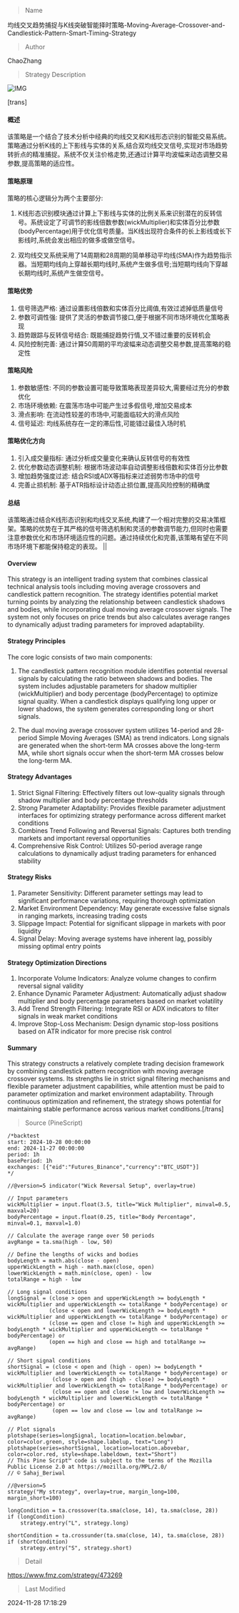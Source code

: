 
> Name

均线交叉趋势捕捉与K线突破智能择时策略-Moving-Average-Crossover-and-Candlestick-Pattern-Smart-Timing-Strategy

> Author

ChaoZhang

> Strategy Description

![IMG](https://www.fmz.com/upload/asset/179abc2f8e4f2a999a6.png)

[trans]
#### 概述
该策略是一个结合了技术分析中经典的均线交叉和K线形态识别的智能交易系统。策略通过分析K线的上下影线与实体的关系,结合双均线交叉信号,实现对市场趋势转折点的精准捕捉。系统不仅关注价格走势,还通过计算平均波幅来动态调整交易参数,提高策略的适应性。

#### 策略原理
策略的核心逻辑分为两个主要部分:
1. K线形态识别模块通过计算上下影线与实体的比例关系来识别潜在的反转信号。系统设定了可调节的影线倍数参数(wickMultiplier)和实体百分比参数(bodyPercentage)用于优化信号质量。当K线出现符合条件的长上影线或长下影线时,系统会发出相应的做多或做空信号。

2. 双均线交叉系统采用了14周期和28周期的简单移动平均线(SMA)作为趋势指示器。当短期均线向上穿越长期均线时,系统产生做多信号;当短期均线向下穿越长期均线时,系统产生做空信号。

#### 策略优势
1. 信号筛选严格: 通过设置影线倍数和实体百分比阈值,有效过滤掉低质量信号
2. 参数可调性强: 提供了灵活的参数调节接口,便于根据不同市场环境优化策略表现
3. 趋势跟踪与反转信号结合: 既能捕捉趋势行情,又不错过重要的反转机会
4. 风险控制完善: 通过计算50周期的平均波幅来动态调整交易参数,提高策略的稳定性

#### 策略风险
1. 参数敏感性: 不同的参数设置可能导致策略表现差异较大,需要经过充分的参数优化
2. 市场环境依赖: 在震荡市场中可能产生过多假信号,增加交易成本
3. 滑点影响: 在流动性较差的市场中,可能面临较大的滑点风险
4. 信号延迟: 均线系统存在一定的滞后性,可能错过最佳入场时机

#### 策略优化方向
1. 引入成交量指标: 通过分析成交量变化来确认反转信号的有效性
2. 优化参数动态调整机制: 根据市场波动率自动调整影线倍数和实体百分比参数
3. 增加趋势强度过滤: 结合RSI或ADX等指标来过滤弱势市场中的信号
4. 完善止损机制: 基于ATR指标设计动态止损位置,提高风险控制的精确度

#### 总结
该策略通过结合K线形态识别和均线交叉系统,构建了一个相对完整的交易决策框架。策略的优势在于其严格的信号筛选机制和灵活的参数调节能力,但同时也需要注意参数优化和市场环境适应性的问题。通过持续优化和完善,该策略有望在不同市场环境下都能保持稳定的表现。 ||

#### Overview
This strategy is an intelligent trading system that combines classical technical analysis tools including moving average crossovers and candlestick pattern recognition. The strategy identifies potential market turning points by analyzing the relationship between candlestick shadows and bodies, while incorporating dual moving average crossover signals. The system not only focuses on price trends but also calculates average ranges to dynamically adjust trading parameters for improved adaptability.

#### Strategy Principles
The core logic consists of two main components:
1. The candlestick pattern recognition module identifies potential reversal signals by calculating the ratio between shadows and bodies. The system includes adjustable parameters for shadow multiplier (wickMultiplier) and body percentage (bodyPercentage) to optimize signal quality. When a candlestick displays qualifying long upper or lower shadows, the system generates corresponding long or short signals.

2. The dual moving average crossover system utilizes 14-period and 28-period Simple Moving Averages (SMA) as trend indicators. Long signals are generated when the short-term MA crosses above the long-term MA, while short signals occur when the short-term MA crosses below the long-term MA.

#### Strategy Advantages
1. Strict Signal Filtering: Effectively filters out low-quality signals through shadow multiplier and body percentage thresholds
2. Strong Parameter Adaptability: Provides flexible parameter adjustment interfaces for optimizing strategy performance across different market conditions
3. Combines Trend Following and Reversal Signals: Captures both trending markets and important reversal opportunities
4. Comprehensive Risk Control: Utilizes 50-period average range calculations to dynamically adjust trading parameters for enhanced stability

#### Strategy Risks
1. Parameter Sensitivity: Different parameter settings may lead to significant performance variations, requiring thorough optimization
2. Market Environment Dependency: May generate excessive false signals in ranging markets, increasing trading costs
3. Slippage Impact: Potential for significant slippage in markets with poor liquidity
4. Signal Delay: Moving average systems have inherent lag, possibly missing optimal entry points

#### Strategy Optimization Directions
1. Incorporate Volume Indicators: Analyze volume changes to confirm reversal signal validity
2. Enhance Dynamic Parameter Adjustment: Automatically adjust shadow multiplier and body percentage parameters based on market volatility
3. Add Trend Strength Filtering: Integrate RSI or ADX indicators to filter signals in weak market conditions
4. Improve Stop-Loss Mechanism: Design dynamic stop-loss positions based on ATR indicator for more precise risk control

#### Summary
This strategy constructs a relatively complete trading decision framework by combining candlestick pattern recognition with moving average crossover systems. Its strengths lie in strict signal filtering mechanisms and flexible parameter adjustment capabilities, while attention must be paid to parameter optimization and market environment adaptability. Through continuous optimization and refinement, the strategy shows potential for maintaining stable performance across various market conditions.[/trans]



> Source (PineScript)

``` pinescript
/*backtest
start: 2024-10-28 00:00:00
end: 2024-11-27 00:00:00
period: 1h
basePeriod: 1h
exchanges: [{"eid":"Futures_Binance","currency":"BTC_USDT"}]
*/

//@version=5 indicator("Wick Reversal Setup", overlay=true)

// Input parameters
wickMultiplier = input.float(3.5, title="Wick Multiplier", minval=0.5, maxval=20)
bodyPercentage = input.float(0.25, title="Body Percentage", minval=0.1, maxval=1.0)

// Calculate the average range over 50 periods
avgRange = ta.sma(high - low, 50)

// Define the lengths of wicks and bodies
bodyLength = math.abs(close - open)
upperWickLength = high - math.max(close, open)
lowerWickLength = math.min(close, open) - low
totalRange = high - low

// Long signal conditions
longSignal = (close > open and upperWickLength >= bodyLength * wickMultiplier and upperWickLength <= totalRange * bodyPercentage) or
             (close < open and lowerWickLength >= bodyLength * wickMultiplier and upperWickLength <= totalRange * bodyPercentage) or
             (close == open and close != high and upperWickLength >= bodyLength * wickMultiplier and upperWickLength <= totalRange * bodyPercentage) or
             (open == high and close == high and totalRange >= avgRange)

// Short signal conditions
shortSignal = (close < open and (high - open) >= bodyLength * wickMultiplier and lowerWickLength <= totalRange * bodyPercentage) or
              (close > open and (high - close) >= bodyLength * wickMultiplier and lowerWickLength <= totalRange * bodyPercentage) or
              (close == open and close != low and lowerWickLength >= bodyLength * wickMultiplier and lowerWickLength <= totalRange * bodyPercentage) or
              (open == low and close == low and totalRange >= avgRange)

// Plot signals
plotshape(series=longSignal, location=location.belowbar, color=color.green, style=shape.labelup, text="Long")
plotshape(series=shortSignal, location=location.abovebar, color=color.red, style=shape.labeldown, text="Short")
// This Pine Script™ code is subject to the terms of the Mozilla Public License 2.0 at https://mozilla.org/MPL/2.0/
// © Sahaj_Beriwal

//@version=5
strategy("My strategy", overlay=true, margin_long=100, margin_short=100)

longCondition = ta.crossover(ta.sma(close, 14), ta.sma(close, 28))
if (longCondition)
    strategy.entry("L", strategy.long)

shortCondition = ta.crossunder(ta.sma(close, 14), ta.sma(close, 28))
if (shortCondition)
    strategy.entry("S", strategy.short)

```

> Detail

https://www.fmz.com/strategy/473269

> Last Modified

2024-11-28 17:18:29
